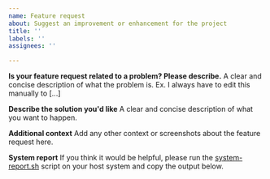 ```yaml
---
name: Feature request
about: Suggest an improvement or enhancement for the project
title: ''
labels: ''
assignees: ''

---
```


**Is your feature request related to a problem? Please describe.**
A clear and concise description of what the problem is. Ex. I always have to edit this manually to [...]

**Describe the solution you'd like**
A clear and concise description of what you want to happen.

**Additional context**
Add any other context or screenshots about the feature request here.

**System report**
If you think it would be helpful, please run the [system-report.sh](https://github.com/canonical/tdx/blob/f58ad41/system-report.sh) script on your host system and copy the output below.

